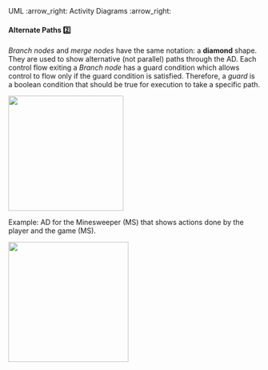 <div id="path">UML :arrow_right: Activity Diagrams :arrow_right:</div>

<div id="title">

#### Alternate Paths :two:

</div>

<div id="body">

_Branch nodes_ and _merge nodes_ have the same notation: a **diamond** shape. They are used to show alternative (not parallel) paths through the AD. Each control flow exiting a _Branch node_ has a guard condition which allows control to flow only if the guard condition is satisfied. Therefore, a _guard_ is a boolean condition that should be true for execution to take a specific path.

<img src="{{baseUrl}}/uml/activityDiagrams/basicNotations/alternatePaths/images/diagram.png" height="230" />
<p/>

<tip-box>

Example: AD for the Minesweeper (MS) that shows actions done by the player and the game (MS).

<img src="{{baseUrl}}/uml/activityDiagrams/basicNotations/alternatePaths/images/minesweeper.png" height="240" />
<p/>

</tip-box>

</div>

<div id="extras">
</div>

</div>
